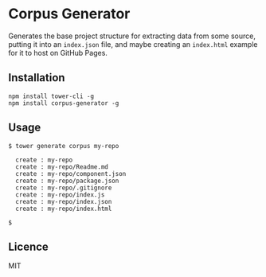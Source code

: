 # Corpus Generator

Generates the base project structure for extracting data from some source, putting it into an `index.json` file, and maybe creating an `index.html` example for it to host on GitHub Pages.

## Installation

```
npm install tower-cli -g
npm install corpus-generator -g
```

## Usage

```
$ tower generate corpus my-repo

  create : my-repo
  create : my-repo/Readme.md
  create : my-repo/component.json
  create : my-repo/package.json
  create : my-repo/.gitignore
  create : my-repo/index.js
  create : my-repo/index.json
  create : my-repo/index.html

$
```

## Licence

MIT